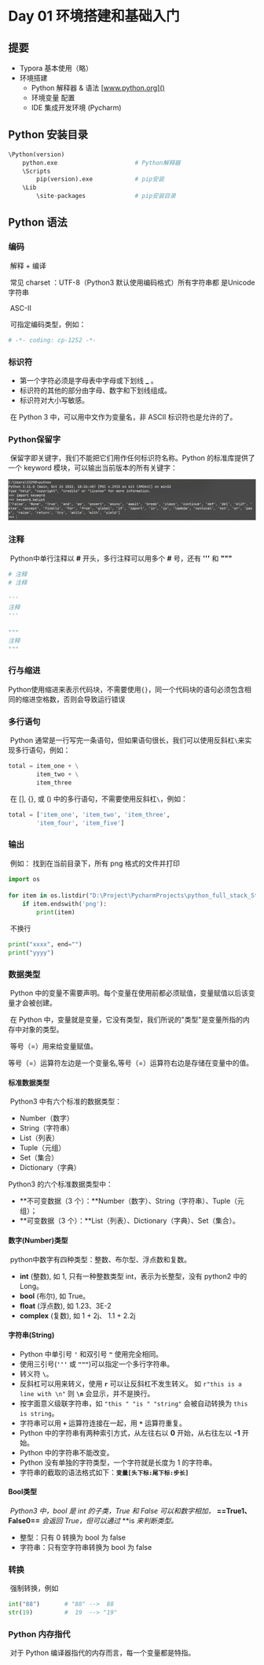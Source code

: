 # Day 01 环境搭建和基础入门

## 提要

-   Typora 基本使用（略）
-   环境搭建
    -   Python 解释器 & 语法 [www.python.org]()
    -   环境变量 配置
    -   IDE 集成开发环境 (Pycharm)

## Python 安装目录

```python
\Python(version)
	python.exe 						# Python解释器
	\Scripts
		pip(version).exe			# pip安装
	\Lib
		\site-packages				# pip安装目录
```

## Python 语法

### 		编码

​	解释 + 编译

​	常见 charset ：UTF-8（Python3 默认使用编码格式）所有字符串都								是Unicode字符串

​								ASC-Ⅱ

​	可指定编码类型，例如：

```python
# -*- coding: cp-1252 -*-
```

### 标识符

-   第一个字符必须是字母表中字母或下划线 **_** 。
-   标识符的其他的部分由字母、数字和下划线组成。
-   标识符对大小写敏感。

​	在 Python 3 中，可以用中文作为变量名，非 ASCII 标识符也是允许的了。

### Python保留字

​	保留字即关键字，我们不能把它们用作任何标识符名称。Python 的标准库提供了一个 keyword 模块，可以输出当前版本的所有关键字：

<img src="./studynote.assets/image-20230227104112305.png" alt="image-python保留字"  />

### 注释

​	Python中单行注释以 **#** 开头，多行注释可以用多个 **#** 号，还有 **'''** 和 **"""**

```python
# 注释
# 注释

'''
注释
'''

"""
注释
"""
```

### 行与缩进

​	Python使用缩进来表示代码块，不需要使用`{}`，同一个代码块的语句必须包含相同的缩进空格数，否则会导致运行错误

### 多行语句

​	Python 通常是一行写完一条语句，但如果语句很长，我们可以使用反斜杠`\`来实现多行语句，例如：

```python
total = item_one + \
		item_two + \
		item_three
```

​	在 [], {}, 或 () 中的多行语句，不需要使用反斜杠`\`，例如：

```python
total = ['item_one', 'item_two', 'item_three',
        'item_four', 'item_five']
```

###  输出

​	例如： 找到在当前目录下，所有 png 格式的文件并打印

``` python
import os

for item in os.listdir("D:\Project\PycharmProjects\python_full_stack_Study\CodeExercise"):
    if item.endswith('png'):
        print(item)
```

​	不换行

```python
print("xxxx", end="")
print("yyyy")
```

### 数据类型

​	Python 中的变量不需要声明。每个变量在使用前都必须赋值，变量赋值以后该变量才会被创建。

​	在 Python 中，变量就是变量，它没有类型，我们所说的"类型"是变量所指的内存中对象的类型。

​	等号（=）用来给变量赋值。

​	等号（=）运算符左边是一个变量名,等号（=）运算符右边是存储在变量中的值。

#### 标准数据类型

​	Python3 中有六个标准的数据类型：

-   Number（数字）
-   String（字符串）
-   List（列表）
-   Tuple（元组）
-   Set（集合）
-   Dictionary（字典）

Python3 的六个标准数据类型中：

-   **不可变数据（3 个）：**Number（数字）、String（字符串）、Tuple（元组）；
-   **可变数据（3 个）：**List（列表）、Dictionary（字典）、Set（集合）。

#### 数字(Number)类型

​	python中数字有四种类型：整数、布尔型、浮点数和复数。

-   **int** (整数), 如 1, 只有一种整数类型 int，表示为长整型，没有 python2 中的 Long。
-   **bool** (布尔), 如 True。
-   **float** (浮点数), 如 1.23、3E-2
-   **complex** (复数), 如 1 + 2j、 1.1 + 2.2j

#### 字符串(String)

-   Python 中单引号 **`'`** 和双引号 **`"`** 使用完全相同。
-   使用三引号(**`'''`** 或 **`"""`**)可以指定一个多行字符串。
-   转义符 **`\`**。
-   反斜杠可以用来转义，使用 **`r`** 可以让反斜杠不发生转义。 如 `r"this is a line with \n"` 则 **`\n`** 会显示，并不是换行。
-   按字面意义级联字符串，如 `"this " "is " "string"` 会被自动转换为 `this is string`。
-   字符串可以用 **`+`** 运算符连接在一起，用 **`*`** 运算符重复。
-   Python 中的字符串有两种索引方式，从左往右以 **0** 开始，从右往左以 **-1** 开始。
-   Python 中的字符串不能改变。
-   Python 没有单独的字符类型，一个字符就是长度为 1 的字符串。
-   字符串的截取的语法格式如下：**`变量[头下标:尾下标:步长]`**

#### Bool类型

​	*Python3 中，bool 是 int 的子类，True 和 False 可以和数字相加，* **==True1、False0==** *会返回* **True*，但可以通过* **is *来判断类型。*

-   整型：只有 0 转换为 bool 为 false
-   字符串：只有空字符串转换为 bool 为 false

### 转换

​	强制转换，例如

```python
int("88") 		# "88" -->  88
str(19)			#  19  --> "19"
```

### Python 内存指代

​	对于 Python 编译器指代的内存而言，每一个变量都是特指。
